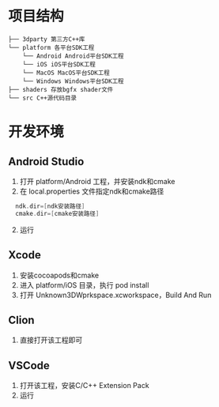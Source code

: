 # 项目结构
```
├── 3dparty 第三方C++库
└── platform 各平台SDK工程
    └── Android Android平台SDK工程
    └── iOS iOS平台SDK工程
    └── MacOS MacOS平台SDK工程
    └── Windows Windows平台SDK工程
├── shaders 存放bgfx shader文件
└── src C++源代码目录
```

# 开发环境
## Android Studio
1. 打开 platform/Android 工程，并安装ndk和cmake
2. 在 local.properties 文件指定ndk和cmake路径<br>
```kotlin
  ndk.dir=[ndk安装路径]
  cmake.dir=[cmake安装路径]
```
2. 运行

## Xcode
1. 安装cocoapods和cmake
2. 进入 platform/iOS 目录，执行 pod install
2. 打开 Unknown3DWprkspace.xcworkspace，Build And Run

## Clion
1. 直接打开该工程即可

## VSCode
1. 打开该工程，安装C/C++ Extension Pack
2. 运行